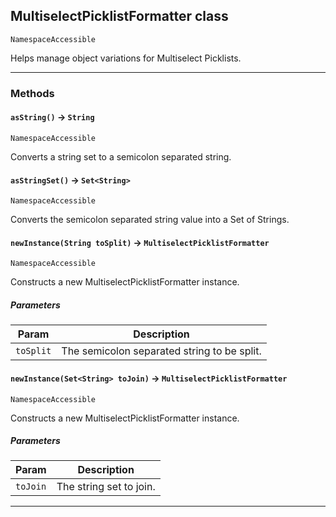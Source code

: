 ## MultiselectPicklistFormatter class

`NamespaceAccessible`

Helps manage object variations for Multiselect Picklists.

---
### Methods
<!-- panels:start -->
<!-- div:left-panel -->
#### `asString()` → `String`

`NamespaceAccessible`

Converts a string set to a semicolon separated string.

<!-- panels:end -->
<!-- panels:start -->
<!-- div:left-panel -->
#### `asStringSet()` → `Set<String>`

`NamespaceAccessible`

Converts the semicolon separated string value into a Set of Strings.

<!-- panels:end -->
<!-- panels:start -->
<!-- div:left-panel -->
#### `newInstance(String toSplit)` → `MultiselectPicklistFormatter`

`NamespaceAccessible`

Constructs a new MultiselectPicklistFormatter instance.

##### Parameters
|Param|Description|
|-----|-----------|
|`toSplit` |  The semicolon separated string to be split. |

<!-- panels:end -->
<!-- panels:start -->
<!-- div:left-panel -->
#### `newInstance(Set<String> toJoin)` → `MultiselectPicklistFormatter`

`NamespaceAccessible`

Constructs a new MultiselectPicklistFormatter instance.

##### Parameters
|Param|Description|
|-----|-----------|
|`toJoin` |  The string set to join. |

<!-- panels:end -->
---

